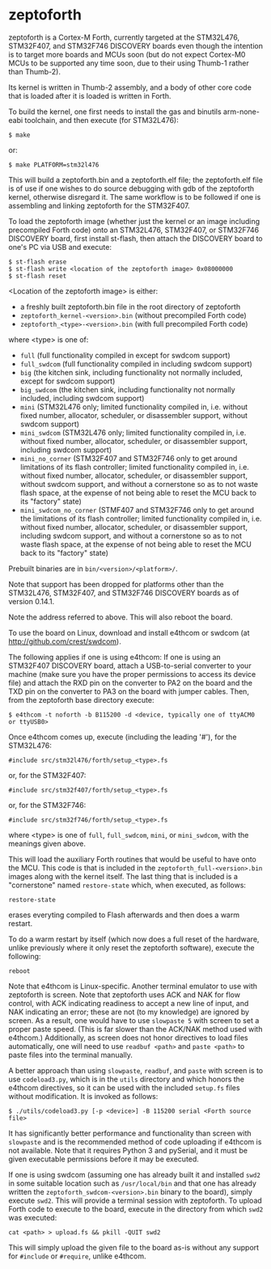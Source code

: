 # zeptoforth

zeptoforth is a Cortex-M Forth, currently targeted at the STM32L476, STM32F407, and STM32F746 DISCOVERY boards even though the intention is to target more boards and MCUs soon (but do not expect Cortex-M0 MCUs to be supported any time soon, due to their using Thumb-1 rather than Thumb-2).

Its kernel is written in Thumb-2 assembly, and a body of other core code that is loaded after it is loaded is written in Forth.

To build the kernel, one first needs to install the gas and binutils arm-none-eabi toolchain, and then execute (for STM32L476):

    $ make

or:

    $ make PLATFORM=stm32l476

This will build a zeptoforth.bin and a zeptoforth.elf file; the zeptoforth.elf file is of use if one wishes to do source debugging with gdb of the zeptoforth kernel, otherwise disregard it. The same workflow is to be followed if one is assembling and linking zeptoforth for the STM32F407.

To load the zeptoforth image (whether just the kernel or an image including precompiled Forth code) onto an STM32L476, STM32F407, or STM32F746 DISCOVERY board, first install st-flash, then attach the DISCOVERY board to one's PC via USB and execute:

    $ st-flash erase
    $ st-flash write <location of the zeptoforth image> 0x08000000
    $ st-flash reset

\<Location of the zeptoforth image> is either:

* a freshly built zeptoforth.bin file in the root directory of zeptoforth
* `zeptoforth_kernel-<version>.bin` (without precompiled Forth code)
* `zeptoforth_<type>-<version>.bin` (with full precompiled Forth code)

where \<type> is one of:

* `full` (full functionality compiled in except for swdcom support)
* `full_swdcom` (full functionality compiled in including swdcom support)
* `big` (the kitchen sink, including functionality not normally included, except for swdcom support)
* `big_swdcom` (the kitchen sink, including functionality not normally included, including swdcom support)
* `mini` (STM32L476 only; limited functionality compiled in, i.e. without fixed number, allocator, scheduler, or disassembler support, without swdcom support)
* `mini_swdcom` (STM32L476 only; limited functionality compiled in, i.e. without fixed number, allocator, scheduler, or disassembler support, including swdcom support)
* `mini_no_corner` (STM32F407 and STM32F746 only to get around limitations of its flash controller; limited functionality compiled in, i.e. without fixed number, allocator, scheduler, or disassembler support, without swdcom support, and without a cornerstone so as to not waste flash space, at the expense of not being able to reset the MCU back to its "factory" state)
* `mini_swdcom_no_corner` (STMF407 and STM32F746 only to get around the limitations of its flash controller; limited functionality compiled in, i.e. without fixed number, allocator, scheduler, or disassembler support, including swdcom support, and without a cornerstone so as to not waste flash space, at the expense of not being able to reset the MCU back to its "factory" state)

Prebuilt binaries are in `bin/<version>/<platform>/`.

Note that support has been dropped for platforms other than the STM32L476, STM32F407, and STM32F746 DISCOVERY boards as of version 0.14.1.

Note the address referred to above. This will also reboot the board.

To use the board on Linux, download and install e4thcom or swdcom (at http://github.com/crest/swdcom).

The following applies if one is using e4thcom: If one is using an STM32F407 DISCOVERY board, attach a USB-to-serial converter to your machine (make sure you have the proper permissions to access its device file) and attach the RXD pin on the converter to PA2 on the board and the TXD pin on the converter to PA3 on the board with jumper cables. Then, from the zeptoforth base directory execute:

    $ e4thcom -t noforth -b B115200 -d <device, typically one of ttyACM0 or ttyUSB0>

Once e4thcom comes up, execute (including the leading '#'), for the STM32L476:

    #include src/stm32l476/forth/setup_<type>.fs

or, for the STM32F407:

    #include src/stm32f407/forth/setup_<type>.fs

or, for the STM32F746:

    #include src/stm32f746/forth/setup_<type>.fs

where \<type> is one of `full`, `full_swdcom`, `mini`, or `mini_swdcom`, with the meanings given above.

This will load the auxiliary Forth routines that would be useful to have onto the MCU. This code is that is included in the `zeptoforth_full-<version>.bin` images along with the kernel itself. The last thing that is included is a "cornerstone" named `restore-state` which, when executed, as follows:

    restore-state

erases everyting compiled to Flash afterwards and then does a warm restart.

To do a warm restart by itself (which now does a full reset of the hardware, unlike previously where it only reset the zeptoforth software), execute the following:

    reboot

Note that e4thcom is Linux-specific. Another terminal emulator to use with zeptoforth is screen. Note that zeptoforth uses ACK and NAK for flow control, with ACK indicating readiness to accept a new line of input, and NAK indicating an error; these are not (to my knowledge) are ignored by screen. As a result, one would  have to use `slowpaste 5` with screen to set a proper paste speed. (This is far slower than the ACK/NAK method used with e4thcom.) Additionally, as screen does not honor directives to load files automatically, one will need to use `readbuf <path>` and `paste <path>` to paste files into the terminal manually.

A better approach than using `slowpaste`, `readbuf`, and `paste` with screen is to use `codeload3.py`, which is in the `utils` directory and which honors the e4thcom directives, so it can be used with the included `setup.fs` files without modification. It is invoked as follows:

    $ ./utils/codeload3.py [-p <device>] -B 115200 serial <Forth source file>

It has significantly better performance and functionality than screen with `slowpaste` and is the recommended method of code uploading if e4thcom is not available. Note that it requires Python 3 and pySerial, and it must be given executable permissions before it may be executed.

If one is using swdcom (assuming one has already built it and installed `swd2` in some suitable location such as `/usr/local/bin` and that one has already written the `zeptoforth_swdcom-<version>.bin` binary to the board), simply execute `swd2`. This will provide a terminal session with zeptoforth. To upload Forth code to execute to the board, execute in the directory from which `swd2` was executed:

    cat <path> > upload.fs && pkill -QUIT swd2

This will simply upload the given file to the board as-is without any support for `#include` or `#require`, unlike e4thcom.
